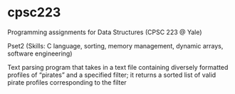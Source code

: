 # cpsc223
Programming assignments for Data Structures (CPSC 223 @ Yale)

Pset2 (Skills: C language, sorting, memory management, dynamic arrays, software engineering)

Text parsing program that takes in a text file containing diversely formatted profiles of “pirates” and a specified filter; it returns a sorted list of valid pirate profiles corresponding to the filter
